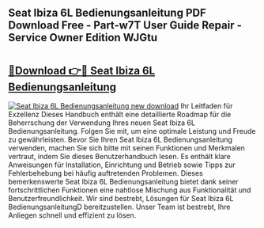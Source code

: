 ## Seat Ibiza 6L Bedienungsanleitung PDF Download Free - Part-w7T User Guide Repair - Service Owner Edition WJGtu

# <h2><a href="http://df2beox.blite.top/?on=Seat+Ibiza+6L+Bedienungsanleitung">🔗Download 👉🔴 Seat Ibiza 6L Bedienungsanleitung</a></h2>

[![Seat Ibiza 6L Bedienungsanleitung new download](https://i.imgur.com/lujVjoI.png)](http://df2beox.blite.top/?on=Seat+Ibiza+6L+Bedienungsanleitung)
Ihr Leitfaden für Exzellenz Dieses Handbuch enthält eine detaillierte Roadmap für die Beherrschung der Verwendung Ihres neuen Seat Ibiza 6L Bedienungsanleitung. Folgen Sie mit, um eine optimale Leistung und Freude zu gewährleisten. Bevor Sie Ihren Seat Ibiza 6L Bedienungsanleitung verwenden, machen Sie sich bitte mit seinen Funktionen und Merkmalen vertraut, indem Sie dieses Benutzerhandbuch lesen. Es enthält klare Anweisungen für Installation, Einrichtung und Betrieb sowie Tipps zur Fehlerbehebung bei häufig auftretenden Problemen. Dieses bemerkenswerte Seat Ibiza 6L Bedienungsanleitung bietet dank seiner fortschrittlichen Funktionen eine nahtlose Mischung aus Funktionalität und Benutzerfreundlichkeit. Wir sind bestrebt, Lösungen für Seat Ibiza 6L BedienungsanleitungD bereitzustellen. Unser Team ist bestrebt, Ihre Anliegen schnell und effizient zu lösen.
